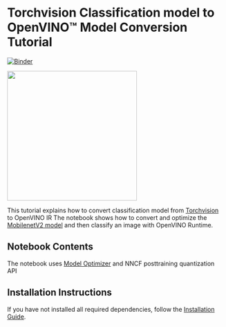 # Torchvision Classification model to OpenVINO™ Model Conversion Tutorial

[![Binder](https://mybinder.org/badge_logo.svg)](https://mybinder.org/v2/gh/openvinotoolkit/openvino_notebooks/HEAD?filepath=notebooks%2F101-tensorflow-to-openvino%2F101-tensorflow-to-openvino.ipynb)

<img src="https://user-images.githubusercontent.com/36741649/127170593-86976dc3-e5e4-40be-b0a6-206379cd7df5.jpg" width=300>

This tutorial explains how to convert classification model from [Torchvision](https://pytorch.org/vision/stable/models.html#classification) to OpenVINO IR The notebook shows how to convert  and optimize the [MobilenetV2 model](https://pytorch.org/vision/stable/models/mobilenetv2.html) and then classify an image with OpenVINO Runtime.

## Notebook Contents

The notebook uses [Model Optimizer](https://docs.openvino.ai/latest/openvino_docs_MO_DG_Deep_Learning_Model_Optimizer_DevGuide.html) and NNCF posttraining quantization API
## Installation Instructions

If you have not installed all required dependencies, follow the [Installation Guide](../../README.md).